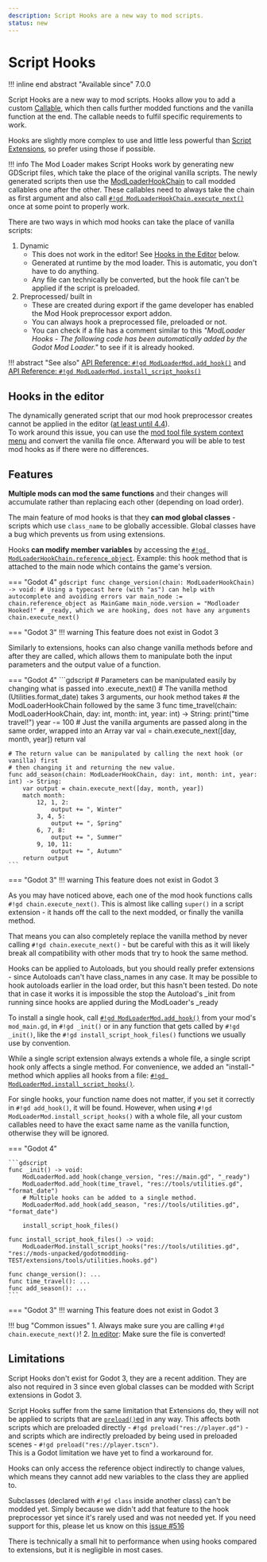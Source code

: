 ```yaml
---
description: Script Hooks are a new way to mod scripts.
status: new
---
```


# Script Hooks

!!! inline end abstract "Available since" 
    7.0.0


Script Hooks are a new way to mod scripts. Hooks allow you to add a custom [Callable](https://docs.godotengine.org/en/stable/classes/class_callable.html),
which then calls further modded functions and the vanilla function at the end. The callable needs to fulfil specific 
requirements to work.

Hooks are slightly more complex to use and little less powerful than [Script Extensions](script_extensions.md), 
so prefer using those if possible.

!!! info
    The Mod Loader makes Script Hooks work by generating new GDScript files, which take the place of the original vanilla 
    scripts. The newly generated scripts then use the [ModLoaderHookChain](../../api/mod_loader_hook_chain.md) to call 
    modded callables one after the other. These callables need to always take the chain as first argument and also call 
    [`#!gd ModLoaderHookChain.execute_next()`](../../api/mod_loader_hook_chain.md#method-execute_next) once at some point
    to properly work.

There are two ways in which mod hooks can take the place of vanilla scripts:

1. Dynamic
    - This does not work in the editor! See [Hooks in the Editor](#hooks-in-the-editor) below.
    - Generated at runtime by the mod loader. This is automatic, you don't have to do anything.
    - Any file can technically be converted, but the hook file can't be applied if the script is preloaded. 
2. Preprocessed/ built in
    - These are created during export if the game developer has enabled the Mod Hook preprocessor export addon.
    - You can always hook a preprocessed file, preloaded or not. 
    - You can check if a file has a comment similar to this *"ModLoader Hooks - The following code has been automatically 
        added by the Godot Mod Loader."* to see if it is already hooked.

!!! abstract "See also" 
    [API Reference: `#!gd ModLoaderMod.add_hook()`](../../api/mod_loader_mod.md#method-add_hook) and  
    [API Reference: `#!gd ModLoaderMod.install_script_hooks()`](../../api/mod_loader_mod.md#method-install_script_hooks)

## Hooks in the editor

The dynamically generated script that our mod hook preprocessor creates cannot be applied in the editor 
([at least until 4.4](https://github.com/godotengine/godot/pull/90425)).  
To work around this issue, you can use the [mod tool file system context menu](tools/mod_tool.md#file-system-context-menu)
and convert the vanilla file once. Afterward you will be able to test mod hooks as if there were no differences.

## Features

**Multiple mods can mod the same functions** and their changes will accumulate rather than replacing each other (depending on load order).

The main feature of mod hooks is that they **can mod global classes** - scripts which use `class_name` to be globally accessible.
Global classes have a bug which prevents us from using extensions.

Hooks **can modify member variables** by accessing the [`#!gd ModLoaderHookChain.reference_object`](../../api/mod_loader_hook_chain.md#property-reference_object). 
Example: this hook method that is attached to the main node which contains the game's version.

=== "Godot 4"
    ```gdscript
    func change_version(chain: ModLoaderHookChain) -> void:
        # Using a typecast here (with "as") can help with autocomplete and avoiding errors
        var main_node := chain.reference_object as MainGame
        main_node.version = "Modloader Hooked!"
        # _ready, which we are hooking, does not have any arguments
        chain.execute_next()
    ```

=== "Godot 3"
    !!! warning
        This feature does not exist in Godot 3

Similarly to extensions, hooks can also change vanilla methods before and after they are called, which allows them to 
manipulate both the input parameters and the output value of a function.  

=== "Godot 4"
    ```gdscript
    # Parameters can be manipulated easily by changing what is passed into .execute_next()
    # The vanilla method (Utilities.format_date) takes 3 arguments, our hook method takes
    # the ModLoaderHookChain followed by the same 3
    func time_travel(chain: ModLoaderHookChain, day: int, month: int, year: int) -> String:
        print("time travel!")
        year -= 100
        # Just the vanilla arguments are passed along in the same order, wrapped into an Array
        var val = chain.execute_next([day, month, year])
        return val
    
    
    # The return value can be manipulated by calling the next hook (or vanilla) first
    # then changing it and returning the new value.
    func add_season(chain: ModLoaderHookChain, day: int, month: int, year: int) -> String:
        var output = chain.execute_next([day, month, year])
        match month:
            12, 1, 2:
                output += ", Winter"
            3, 4, 5:
                output += ", Spring"
            6, 7, 8:
                output += ", Summer"
            9, 10, 11:
                output += ", Autumn"
        return output
    ```

=== "Godot 3"
    !!! warning
        This feature does not exist in Godot 3


As you may have noticed above, each one of the mod hook functions calls `#!gd chain.execute_next()`. This is almost like
calling `super()` in a script extension - it hands off the call to the next modded, or finally the vanilla method.

That means you can also completely replace the vanilla method by never calling `#!gd chain.execute_next()` - but be careful
with this as it will likely break all compatibility with other mods that try to hook the same method.

Hooks can be applied to Autoloads, but you should really prefer extensions - since Autoloads can't have class_names in any case.
It may be possible to hook autoloads earlier in the load order, but this hasn't been tested. Do note that in case it works
it is impossible the stop the Autoload's _init from running since hooks are applied during the ModLoader's _ready

To install a single hook, call [`#!gd ModLoaderMod.add_hook()`](../../api/mod_loader_mod.md#method-add_hook) 
from your mod's `mod_main.gd`, in `#!gd _init()` or in any function that gets called 
by `#!gd _init()`, like the `#!gd install_script_hook_files()` functions we usually use by convention.

While a single script extension always extends a whole file, a single script hook only 
affects a single method. For convenience, we added an "install-" method which applies all hooks from a file: 
[`#!gd ModLoaderMod.install_script_hooks()`](../../api/mod_loader_mod.md#method-install_script_hooks).

For single hooks, your function name does not matter, if you set it correctly in `#!gd add_hook()`, it will be found. 
However, when using `#!gd ModLoaderMod.install_script_hooks()` with a whole file, all your custom callables need to 
have the exact same name as the vanilla function, otherwise they will be ignored.

=== "Godot 4"

    ```gdscript
    func _init() -> void:
        ModLoaderMod.add_hook(change_version, "res://main.gd", "_ready")
        ModLoaderMod.add_hook(time_travel, "res://tools/utilities.gd", "format_date")
        # Multiple hooks can be added to a single method.
        ModLoaderMod.add_hook(add_season, "res://tools/utilities.gd", "format_date")
    
        install_script_hook_files()
    
    func install_script_hook_files() -> void:
        ModLoaderMod.install_script_hooks("res://tools/utilities.gd", "res://mods-unpacked/godotmodding-TEST/extensions/tools/utilities.hooks.gd")
    
    func change_version(): ...
    func time_travel(): ...
    func add_season(): ...
    ```

=== "Godot 3"
    !!! warning
        This feature does not exist in Godot 3


!!! bug "Common issues"
    1. Always make sure you are calling `#!gd chain.execute_next()`!
    2. [In editor](#hooks-in-the-editor): Make sure the file is converted!


## Limitations

Script Hooks don't exist for Godot 3, they are a recent addition. They are also not required in 3 since even global classes can
be modded with Script extensions in Godot 3.

Script Hooks suffer from the same limitation that Extensions do, they will not be applied to scripts that are 
[`preload()`ed](https://docs.godotengine.org/en/stable/classes/class_%40gdscript.html#class-gdscript-method-preload "preload() is a GDScript feature") 
in any way. This affects both scripts which are preloaded directly - `#!gd preload("res://player.gd")` - and scripts which are
indirectly preloaded by being used in preloaded scenes - `#!gd preload("res://player.tscn")`.   
This is a Godot limitation we have yet to find a workaround for.

Hooks can only access the reference object indirectly to change values, which means they cannot add new variables to the 
class they are applied to.

Subclasses (declared with `#!gd class` inside another class) can't be modded yet. Simply because we didn't add that 
feature to the hook preprocessor yet since it's rarely used and was not needed yet. If you need support for this, please 
let us know on this [issue #516](https://github.com/GodotModding/godot-mod-loader/issues/516)

There is technically a small hit to performance when using hooks compared to extensions, but it is negligible in most cases.
